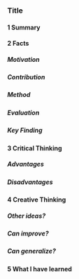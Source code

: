 ### Title

#### 1 Summary

#### 2 Facts

##### Motivation

##### Contribution

##### Method

##### Evaluation

##### Key Finding

#### 3 Critical Thinking

##### Advantages

##### Disadvantages

#### 4 Creative Thinking

##### Other ideas?

##### Can improve?

##### Can generalize?

#### 5 What I have learned


